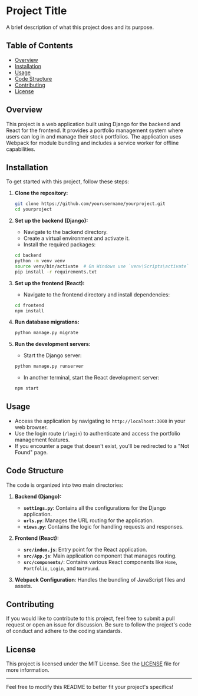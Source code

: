 # Project Title

A brief description of what this project does and its purpose.

## Table of Contents
- [Overview](#overview)
- [Installation](#installation)
- [Usage](#usage)
- [Code Structure](#code-structure)
- [Contributing](#contributing)
- [License](#license)

## Overview

This project is a web application built using Django for the backend and React for the frontend. It provides a portfolio management system where users can log in and manage their stock portfolios. The application uses Webpack for module bundling and includes a service worker for offline capabilities.

## Installation

To get started with this project, follow these steps:

1. **Clone the repository:**

   ```bash
   git clone https://github.com/yourusername/yourproject.git
   cd yourproject
   ```

2. **Set up the backend (Django):**

   - Navigate to the backend directory.
   - Create a virtual environment and activate it.
   - Install the required packages:

   ```bash
   cd backend
   python -m venv venv
   source venv/bin/activate  # On Windows use `venv\Scripts\activate`
   pip install -r requirements.txt
   ```

3. **Set up the frontend (React):**

   - Navigate to the frontend directory and install dependencies:

   ```bash
   cd frontend
   npm install
   ```

4. **Run database migrations:**

   ```bash
   python manage.py migrate
   ```

5. **Run the development servers:**

   - Start the Django server:

   ```bash
   python manage.py runserver
   ```

   - In another terminal, start the React development server:

   ```bash
   npm start
   ```

## Usage

- Access the application by navigating to `http://localhost:3000` in your web browser.
- Use the login route (`/login`) to authenticate and access the portfolio management features.
- If you encounter a page that doesn't exist, you'll be redirected to a "Not Found" page.

## Code Structure

The code is organized into two main directories:

1. **Backend (Django):**
   - **`settings.py`**: Contains all the configurations for the Django application.
   - **`urls.py`**: Manages the URL routing for the application.
   - **`views.py`**: Contains the logic for handling requests and responses.

2. **Frontend (React):**
   - **`src/index.js`**: Entry point for the React application.
   - **`src/App.js`**: Main application component that manages routing.
   - **`src/components/`**: Contains various React components like `Home`, `Portfolio`, `Login`, and `NotFound`.

3. **Webpack Configuration**: Handles the bundling of JavaScript files and assets.

## Contributing

If you would like to contribute to this project, feel free to submit a pull request or open an issue for discussion. Be sure to follow the project's code of conduct and adhere to the coding standards.

## License

This project is licensed under the MIT License. See the [LICENSE](LICENSE) file for more information.

---

Feel free to modify this README to better fit your project's specifics!